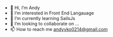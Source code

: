 - 👋 Hi, I’m Andy
- 👀 I’m interested in Front End Langauage
- 🌱 I’m currently learning SailsJs
- 💞️ I’m looking to collaborate on ...
- 📫 How to reach me andyyko0214@gmail.com

<!---
andyyko0214/andyyko0214 is a ✨ special ✨ repository because its `README.md` (this file) appears on your GitHub profile.
You can click the Preview link to take a look at your changes.
--->
